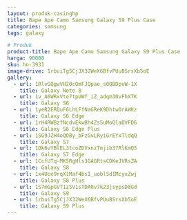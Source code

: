 ```yaml
---
layout: produk-casinghp
title: Bape Ape Camo Samsung Galaxy S9 Plus Case
categories: samsung
tags: galaxy

# Produk
product-title: Bape Ape Camo Samsung Galaxy S9 Plus Case
harga: 90000
sku: hn-3931
image-drive: 1rbuiTg5CjJX32WeX6BfvPUuBSrsXb5oE
gallery:
  - url: 1RlvGQgwVH20cOmFJQpae_s0QBDpvW-1X
    title: Galaxy Note 8
  - url: 1v_A6WRxVte7tpUWf_iZ_adqm3OvFhXTK
    title: Galaxy S6
  - url: 1yeR2ERQuF6LhLFfNaGReK9DhtwOrAWKz
    title: Galaxy S6 Edge
  - url: 1rH4RWBzfNcdvEkwBh4ZsSuMoQlaOVFD6
    title: Galaxy S6 Edge Plus
  - url: 1SG9JZH4oQOBy_bFzGvLRyiGrEYxTldqQ
    title: Galaxy S7
  - url: 1Dk6vYBlEL3tcoZDVxnzTmjib37RlKmQ5
    title: Galaxy S7 Edge
  - url: 1CcfUTq-MK5RgHls3GAGRtsCDKeJVRsZA
    title: Galaxy S8
  - url: 1x4Uce9rqX1Maf4bsI_uoblSdIMcyxZwj
    title: Galaxy S8 Plus
  - url: 1S7mGpGVT1zSV1sTDA0v7k23jsypsD8Gd
    title: Galaxy S9
  - url: 1rbuiTg5CjJX32WeX6BfvPUuBSrsXb5oE
    title: Galaxy S9 Plus
---
```

